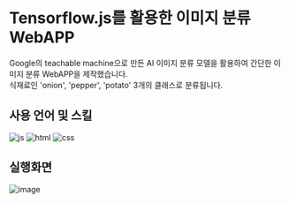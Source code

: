 # Tensorflow.js를 활용한 이미지 분류 WebAPP
Google의 teachable machine으로 만든 AI 이미지 분류 모델을 활용하여 간단한 이미지 분류 WebAPP을 제작했습니다. <br>
식재료인 'onion', 'pepper', 'potato' 3개의 클래스로 분류됩니다. 

## 사용 언어 및 스킬 
![js](https://img.shields.io/badge/JavaScript-F7DF1E?style=for-the-badge&logo=JavaScript&logoColor=white)
![html](https://img.shields.io/badge/HTML-239120?style=for-the-badge&logo=html5&logoColor=white)
![css](https://img.shields.io/badge/CSS-239120?&style=for-the-badge&logo=css3&logoColor=white)

## 실행화면
![image](https://github.com/kingodjerry/tensorflowJS/assets/143167244/96660eca-f2d7-404f-a728-6bb1edf4676b)
